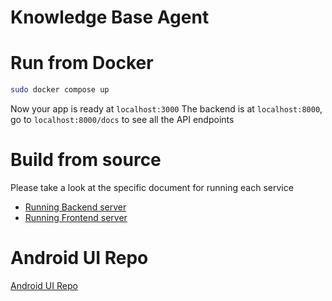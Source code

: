 # Knowledge Base Agent

# Run from Docker

```bash
sudo docker compose up
```

Now your app is ready at `localhost:3000`
The backend is at `localhost:8000`, go to `localhost:8000/docs` to see all the API endpoints

# Build from source

Please take a look at the specific document for running each service

- [Running Backend server](./backend/README.md)
- [Running Frontend server](./frontend/README.md)

# Android UI Repo

[Android UI Repo](https://github.com/DoctorApcs/DoctorAndroid)